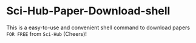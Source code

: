 # Sci-Hub-Paper-Download-shell
This is a easy-to-use and convenient shell command to download papers `FOR FREE` from `Sci-Hub` (Cheers)!
